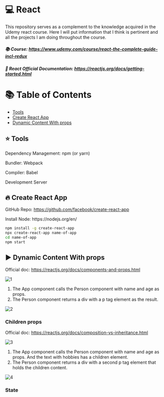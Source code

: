 # :computer: React

This repository serves as a complement to the knowledge acquired in the Udemy react course. Here I will put information that I think is pertinent and all the projects I am doing throughout the course.

##### :books: Course: https://www.udemy.com/course/react-the-complete-guide-incl-redux
##### :page_facing_up: React Official Documentation: https://reactjs.org/docs/getting-started.html

# :books: Table of Contents

- [Tools](#tools)
- [Create React App](#createapp)
- [Dynamic Content With props](#dynamic-content)

<a id="tools"></a>

## :star: Tools

<p>Dependency Management: npm (or yarn)</p>
<p>Bundler: Webpack</p>
<p>Compiler: Babel</p>
<p>Development Server</p>

<a id="createapp"></a>

## :fire: Create React App

GitHub Repo: https://github.com/facebook/create-react-app
<p>Install Node: https://nodejs.org/en/</p>

```bash
npm install -g create-react-app
npx create-react-app name-of-app
cd name-of-app
npm start
```

<a id="dynamic-content"></a>

## :arrow_forward: Dynamic Content With props

Official doc: https://reactjs.org/docs/components-and-props.html

![1](https://user-images.githubusercontent.com/24191107/101199953-908dc280-365d-11eb-8e5d-606b5d2559a7.png)

1. The App component calls the Person component with name and age as props.
2. The Person component returns a div with a p tag element as the result.

![2](https://user-images.githubusercontent.com/24191107/101200063-b74bf900-365d-11eb-91ca-41309ed5c303.png)



### Children props

Official doc: https://reactjs.org/docs/composition-vs-inheritance.html

![3](https://user-images.githubusercontent.com/24191107/101200068-b87d2600-365d-11eb-813c-c8d51eba49c8.png)

1. The App component calls the Person component with name and age as props. And the text with hobbies has a children element.
2. The Person component returns a div with a second p tag element that holds the children content.

![4](https://user-images.githubusercontent.com/24191107/101200070-b915bc80-365d-11eb-872c-94e6068be87e.png)


### State


